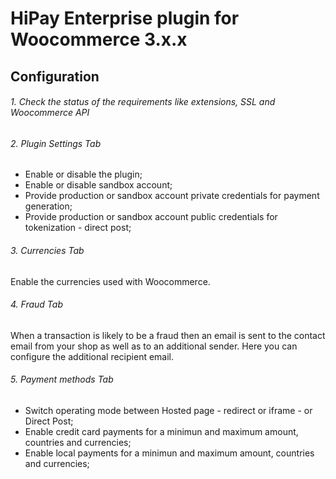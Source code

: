 # HiPay Enterprise plugin for Woocommerce 3.x.x

## Configuration
###### 1. Check the status of the requirements like extensions, SSL and Woocommerce API
###
###
###### 2. Plugin Settings Tab
- Enable or disable the plugin;
- Enable or disable sandbox account;
- Provide production or sandbox account private credentials for payment generation;
- Provide production or sandbox account public credentials for tokenization - direct post;
###### 3. Currencies Tab
Enable the currencies used with Woocommerce.
###### 4. Fraud Tab
When a transaction is likely to be a fraud then an email is sent to the contact email from your shop as well as to an additional sender. Here you can configure the additional recipient email.
###### 5. Payment methods Tab
- Switch operating mode between Hosted page - redirect or iframe - or Direct Post;
- Enable credit card payments for a minimun and maximum amount, countries and currencies;
- Enable local payments for a minimun and maximum amount, countries and currencies;
